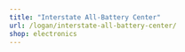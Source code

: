 ```yaml
---
title: "Interstate All-Battery Center"
url: /logan/interstate-all-battery-center/
shop: electronics
---
```

